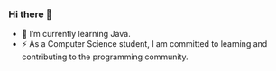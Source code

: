 ### Hi there 👋

- 🌱 I’m currently learning Java.
- ⚡ As a Computer Science student, I am committed to learning and contributing to the programming community.

